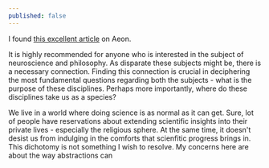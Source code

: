 ```yaml
---
published: false
---
```

I found [this excellent article](https://aeon.co/essays/your-brain-does-not-process-information-and-it-is-not-a-computer) on Aeon.

It is highly recommended for anyone who is interested in the subject of neuroscience and philosophy. As disparate these subjects might be, there is a necessary connection. Finding this connection is crucial in deciphering the most fundamental questions regarding both the subjects - what is the purpose of these disciplines. Perhaps more importantly, where do these disciplines take us as a species?

We live in a world where doing science is as normal as it can get. Sure, lot of people have reservations about extending scientific insights into their private lives - especially the religious sphere. At the same time, it doesn't desist us from indulging in the comforts that scienfitic progress brings in. This dichotomy is not something I wish to resolve. My concerns here are about the way abstractions can 